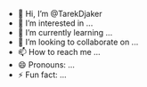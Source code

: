 - 👋 Hi, I’m @TarekDjaker
- 👀 I’m interested in ...
- 🌱 I’m currently learning ...
- 💞️ I’m looking to collaborate on ...
- 📫 How to reach me ...
- 😄 Pronouns: ...
- ⚡ Fun fact: ...

<!---
TarekDjaker/TarekDjaker is a ✨ special ✨ repository because its `README.md` (this file) appears on your GitHub profile.
You can click the Preview link to take a look at your changes.
--->
